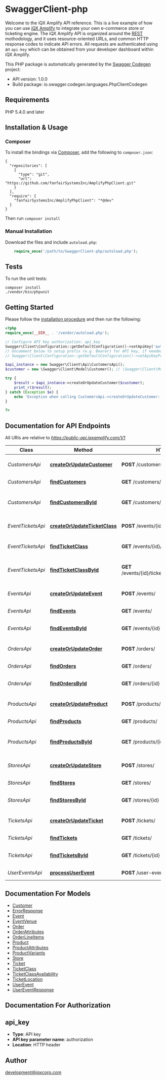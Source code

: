 # SwaggerClient-php
Welcome to the iQX Amplify API reference. This is a live example of how you can use [iQX Amplify](http://app.iqxamplify.com/) to integrate your own e-commerce store or ticketing engine.  The iQX Amplify API is organized around the [REST](http://en.wikipedia.org/wiki/Representational_State_Transfer) mothodology, and it uses resource-oriented URLs, and common HTTP response codes to indicate API errors. All requests are authenticated using an `api-key` which can be obtained from your developer dashboard within iQX Amplify.

This PHP package is automatically generated by the [Swagger Codegen](https://github.com/swagger-api/swagger-codegen) project:

- API version: 1.0.0
- Build package: io.swagger.codegen.languages.PhpClientCodegen

## Requirements

PHP 5.4.0 and later

## Installation & Usage
### Composer

To install the bindings via [Composer](http://getcomposer.org/), add the following to `composer.json`:

```
{
  "repositories": [
    {
      "type": "git",
      "url": "https://github.com/fanfairSystemsInc/AmplifyPhpClient.git"
    }
  ],
  "require": {
    "fanfairSystemsInc/AmplifyPhpClient": "*@dev"
  }
}
```

Then run `composer install`

### Manual Installation

Download the files and include `autoload.php`:

```php
    require_once('/path/to/SwaggerClient-php/autoload.php');
```

## Tests

To run the unit tests:

```
composer install
./vendor/bin/phpunit
```

## Getting Started

Please follow the [installation procedure](#installation--usage) and then run the following:

```php
<?php
require_once(__DIR__ . '/vendor/autoload.php');

// Configure API key authorization: api_key
Swagger\Client\Configuration::getDefaultConfiguration()->setApiKey('authorization', 'YOUR_API_KEY');
// Uncomment below to setup prefix (e.g. Bearer) for API key, if needed
// Swagger\Client\Configuration::getDefaultConfiguration()->setApiKeyPrefix('authorization', 'Bearer');

$api_instance = new Swagger\Client\Api\CustomersApi();
$customer = new \Swagger\Client\Model\Customer(); // \Swagger\Client\Model\Customer | Add or update customer details

try {
    $result = $api_instance->createOrUpdateCustomer($customer);
    print_r($result);
} catch (Exception $e) {
    echo 'Exception when calling CustomersApi->createOrUpdateCustomer: ', $e->getMessage(), PHP_EOL;
}

?>
```

## Documentation for API Endpoints

All URIs are relative to *https://public-api.iqxamplify.com/V1*

Class | Method | HTTP request | Description
------------ | ------------- | ------------- | -------------
*CustomersApi* | [**createOrUpdateCustomer**](docs/Api/CustomersApi.md#createorupdatecustomer) | **POST** /customers/ | Create or Update a customer
*CustomersApi* | [**findCustomers**](docs/Api/CustomersApi.md#findcustomers) | **GET** /customers/ | Retrieve all customers
*CustomersApi* | [**findCustomersById**](docs/Api/CustomersApi.md#findcustomersbyid) | **GET** /customers/{id} | Retrieve a single customer by id
*EventTicketsApi* | [**createOrUpdateTicketClass**](docs/Api/EventTicketsApi.md#createorupdateticketclass) | **POST** /events/{id}/ticket_classes/ | Create or Update a event ticket
*EventTicketsApi* | [**findTicketClass**](docs/Api/EventTicketsApi.md#findticketclass) | **GET** /events/{id}/ticket_classes/ | Retrieve all tickets for an event
*EventTicketsApi* | [**findTicketClassById**](docs/Api/EventTicketsApi.md#findticketclassbyid) | **GET** /events/{id}/ticket_classes/{ticket_class_id}/ | Retrieve a single event ticket by id
*EventsApi* | [**createOrUpdateEvent**](docs/Api/EventsApi.md#createorupdateevent) | **POST** /events/ | Create or Update a event
*EventsApi* | [**findEvents**](docs/Api/EventsApi.md#findevents) | **GET** /events/ | Retrieve all events
*EventsApi* | [**findEventsById**](docs/Api/EventsApi.md#findeventsbyid) | **GET** /events/{id} | Retrieve a single event by id
*OrdersApi* | [**createOrUpdateOrder**](docs/Api/OrdersApi.md#createorupdateorder) | **POST** /orders/ | Create or Update a order
*OrdersApi* | [**findOrders**](docs/Api/OrdersApi.md#findorders) | **GET** /orders/ | Retrieve all orders
*OrdersApi* | [**findOrdersById**](docs/Api/OrdersApi.md#findordersbyid) | **GET** /orders/{id} | Retrieve a single order by id
*ProductsApi* | [**createOrUpdateProduct**](docs/Api/ProductsApi.md#createorupdateproduct) | **POST** /products/ | Create or Update a product
*ProductsApi* | [**findProducts**](docs/Api/ProductsApi.md#findproducts) | **GET** /products/ | Retrieve all products
*ProductsApi* | [**findProductsById**](docs/Api/ProductsApi.md#findproductsbyid) | **GET** /products/{id} | Retrieve a single product by id
*StoresApi* | [**createOrUpdateStore**](docs/Api/StoresApi.md#createorupdatestore) | **POST** /stores/ | Create or update a store
*StoresApi* | [**findStores**](docs/Api/StoresApi.md#findstores) | **GET** /stores/ | Retrieve all stores
*StoresApi* | [**findStoresById**](docs/Api/StoresApi.md#findstoresbyid) | **GET** /stores/{id} | Retrieve a single store by id
*TicketsApi* | [**createOrUpdateTicket**](docs/Api/TicketsApi.md#createorupdateticket) | **POST** /tickets/ | Create or Update a ticket
*TicketsApi* | [**findTickets**](docs/Api/TicketsApi.md#findtickets) | **GET** /tickets/ | Retrieve all events
*TicketsApi* | [**findTicketsById**](docs/Api/TicketsApi.md#findticketsbyid) | **GET** /tickets/{id} | Retrieve a single ticket by id
*UserEventsApi* | [**processUserEvent**](docs/Api/UserEventsApi.md#processuserevent) | **POST** /user-event/ | Process webhooks


## Documentation For Models

 - [Customer](docs/Model/Customer.md)
 - [ErrorResponse](docs/Model/ErrorResponse.md)
 - [Event](docs/Model/Event.md)
 - [EventVenue](docs/Model/EventVenue.md)
 - [Order](docs/Model/Order.md)
 - [OrderAttributes](docs/Model/OrderAttributes.md)
 - [OrderLineItems](docs/Model/OrderLineItems.md)
 - [Product](docs/Model/Product.md)
 - [ProductAttributes](docs/Model/ProductAttributes.md)
 - [ProductVariants](docs/Model/ProductVariants.md)
 - [Store](docs/Model/Store.md)
 - [Ticket](docs/Model/Ticket.md)
 - [TicketClass](docs/Model/TicketClass.md)
 - [TicketClassAvailability](docs/Model/TicketClassAvailability.md)
 - [TicketLocation](docs/Model/TicketLocation.md)
 - [UserEvent](docs/Model/UserEvent.md)
 - [UserEventResponse](docs/Model/UserEventResponse.md)


## Documentation For Authorization


## api_key

- **Type**: API key
- **API key parameter name**: authorization
- **Location**: HTTP header


## Author

development@iqxcorp.com
